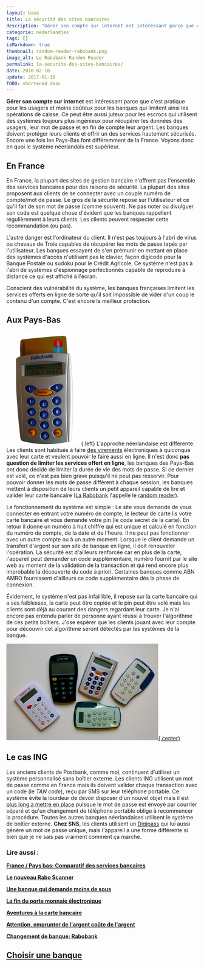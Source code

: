 ```yaml
---
layout: base
title: La sécurité des sites bancaires
description: "Gérer son compte sur internet est intéressant parce que c'est pratique pour les usagers et moins coûteux pour les banques qui limitent ainsi les opérations "
categorie: nederlandjes
tags: []
isMarkdown: true
thumbnail: random-reader-rabobank.png
image_alt: Le Rabobank Random Reader
permalink: la-securite-des-sites-bancaires/
date: 2010-02-18
update: 2017-01-10
TODO: shortened desc
---
```


**Gérer son compte sur internet** est intéressant parce que c'est pratique pour les usagers et moins coûteux pour les banques qui limitent ainsi les opérations de caisse. Ce peut être aussi juteux pour les escrocs qui utilisent des systèmes toujours plus ingénieux pour récupérer les données des usagers, leur mot de passe et en fin de compte leur argent. Les banques doivent protéger leurs clients et offrir un des services hautement sécurisés. Encore une fois les Pays-Bas font différemment de la France. Voyons donc en quoi le système néerlandais est supérieur.

## En France

En France, la plupart des sites de gestion bancaire n'offrent pas l'ensemble des services bancaires pour des raisons de sécurité. La plupart des sites proposent aux clients de se connecter avec un couple numéro de compte/mot de passe. Le gros de la sécurité repose sur l'utilisateur et ce qu'il fait de son mot de passe (comme souvent). Ne pas noter ou divulguer son code est quelque chose d'évident que les banques rappellent régulièrement à leurs clients. Les clients peuvent respecter cette recommandation (ou pas). 

L'autre danger est l'ordinateur du client. Il n'est pas toujours à l'abri de virus ou chevaux de Troie capables de récupérer les mots de passe tapés par l'utilisateur. Les banques essayent de s'en prémunir en mettant en place des systèmes d'accès n'utilisant pas le clavier, façon digicode pour la Banque Postale ou sudoku pour le Crédit Agricole. Ce système n'est pas à l'abri de systèmes d'espionnage perfectionnés capable de reproduire à distance ce qui est affiché à l'écran.

Conscient des vulnérabilité du système, les banques françaises limitent les services offerts en ligne de sorte qu'il soit impossible de vider d'un coup le contenu d'un compte. C'est encore la meilleur protection.

## Aux Pays-Bas
![Le Rabobank Random Reader](random-reader-rabobank.png){.left}
L'approche néerlandaise est différente. Les clients sont habitués à faire [des virements](/les-virements-et-les-cheques) électroniques à quiconque avec leur carte et veulent pouvoir le faire aussi en ligne. Il n'est donc **pas question de limiter les services offert en ligne**, les banques des Pays-Bas ont donc décidé de limiter la durée de vie des mots de passe. Si ce dernier est volé, ce n'est pas bien grave puisqu'il ne peut pas resservir. Pour pouvoir donner les mots de passe différent à chaque session, les banques mettent à disposition de leurs clients un petit appareil capable de lire et valider leur carte bancaire ([La Rabobank](/changement-de-banque-rabobank) l'appelle le [random reader](http://nl.wikipedia.org/wiki/Random_Reader)). 

Le fonctionnement du système est simple : Le site vous demande de vous connecter en entrant votre numéro de compte, le lecteur de carte lis votre carte bancaire et vous demande votre pin (le code secret de la carte). En retour il donne un numéro à huit chiffre qui est unique et calculé en fonction du numéro de compte, de la date et de l'heure. Il ne peut pas fonctionner avec un autre compte ou à un autre moment. Lorsque le client demande un transfert d'argent sur son site de banque en ligne, il doit renouveler l'opération. La sécurité est d'ailleurs renforcée car en plus de la carte, l'appareil peut demander un code supplémentaire, numéro fournit par le site web au moment de la validation de la transaction et qui rend encore plus improbable la découverte du code à priori. Certaines banques comme ABN AMRO fournissent d'ailleurs ce code supplémentaire dès la phase de connexion.

Évidement, le système n'est pas infaillible, il repose sur la carte bancaire qui a ses faiblesses, la carte peut être copiée et le pin peut être volé mais les clients sont déjà au courant des dangers regardant leur carte. Je n'ai encore pas entendu parler de personne ayant réussi à trouver l'algorithme de ces petits boîtiers. J'ose espérer que les clients jouant avec leur compte pour découvrir cet algorithme seront détectés par les systèmes de la banque.


[![les lecteurs de carte bancaires Néerlandais](Dutch-card-readers.jpg){.center}](http://nl.wikipedia.org/wiki/Bestand:Random-readers.jpg)

## Le cas ING
Les anciens clients de Postbank, comme moi, continuent d'utiliser un système personnalisé sans boîtier externe. Les clients ING utilisent un mot de passe comme en France mais ils doivent valider chaque transaction avec un code (le *TAN code*), reçu par SMS sur leur téléphone portable. Ce système évite la lourdeur de devoir disposer d'un nouvel objet mais il est [plus long à mettre en place](/internetbankiren-experience) puisque le mot de passe est envoyé par courrier séparé et qu'un changement de téléphone portable oblige à recommencer la procédure. Toutes les autres banques néerlandaises utilisent le système de boîtier externe.
**Chez SNS**, les clients utilisent un [Digipass](http://nl.wikipedia.org/wiki/Digipass) qui lui aussi génère un mot de passe unique, mais l'appareil a une forme différente si bien que je ne sais pas vraiment comment ça marche.

### Lire aussi :
 **[France / Pays bas: Comparatif des services bancaires](/france-pays-bas-comparatif-des-services-bancaires)**

 **[Le nouveau Rabo Scanner](/nouveau-Rabo-Scanner)**

 **[Une banque qui demande moins de sous](/une-banque-qui-demande-moins-de-sous)**

 **[La fin du porte monnaie électronique](/Porte-monnaie-electronique-la-fin-du-Chipknip)**

 **[Aventures à la carte bancaire](/aventures-carte-bancaire)**

 **[Attention, emprunter de l'argent coûte de l'argent](/emprunter-de-l-argent-coute-de-l-argent)**

 **[Changement de banque: Rabobank](/changement-de-banque-rabobank)**

 **[Choisir une banque](/choisir-une-banque)**
---
<!-- post notes:
--- 
Currently there's an iPhone worm active that is targeting customers of
the ING Bank. It tries to intercept TAN codes that are send via SMS and
will redirect your iPhone when you are visiting http://mijn.ing.nl
Other sensitive (personal or corporate) information that is stored on
your iPhone might also be at risk. 
See for example:
http://news.bbc.co.uk/2/hi/technology/8373739.stm 
For now it seems that only "jailbroken" iPhones (and iPod Touch) are at
risk. 
As far as I know there's no solution yet, except for using a 'normal'
(non-jailbroken) iPhone. 
http://www.ing.nl/particulier/nieuws-en-kennis/acties/kans-op-vliegtickets-met-ideal/index.aspx?furl=5403_EMA_Internetbankieren_iDeal_MIN11_Art2
--->

